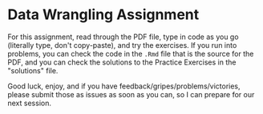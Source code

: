 # Data Wrangling Assignment

For this assignment, read through the PDF file, type in code as you go (literally type, don't copy-paste), and try the exercises.  If you run into problems, you can check the code in the `.Rmd` file that is the source for the PDF, and you can check the solutions to the Practice Exercises in the "solutions" file.

Good luck, enjoy, and if you have feedback/gripes/problems/victories, please submit those as issues as soon as you can, so I can prepare for our next session.

